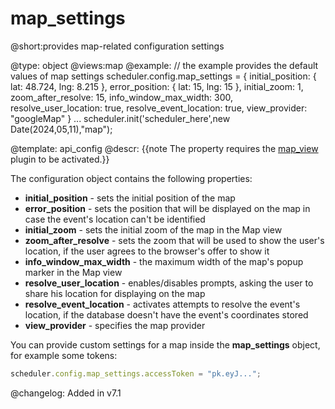 map_settings
=============


@short:provides map-related configuration settings
	

@type: object
@views:map
@example:
// the example provides the default values of map settings
scheduler.config.map_settings = {
	initial_position: {
	   lat: 48.724,
	   lng: 8.215
	},
	error_position: {
	   lat: 15,
	   lng: 15
	},
	initial_zoom: 1,
	zoom_after_resolve: 15,
	info_window_max_width: 300,
	resolve_user_location: true,
	resolve_event_location: true,
	view_provider: "googleMap"
}
...
scheduler.init('scheduler_here',new Date(2024,05,11),"map");

@template:	api_config
@descr:
{{note The property requires the [map_view](extensions_list.html#mapview) plugin to be activated.}}

The configuration object contains the following properties:

- **initial_position** - sets the initial position of the map
- **error_position** - sets the position that will be displayed on the map in case the event's location can't be identified
- **initial_zoom** - sets the initial zoom of the map in the Map view
- **zoom_after_resolve** - sets the zoom that will be used to show the user's location, if the user agrees to the browser's offer to show it
- **info_window_max_width** - the maximum width of the map's popup marker in the Map view
- **resolve_user_location** - enables/disables prompts, asking the user to share his location for displaying on the map
- **resolve_event_location** - activates attempts to resolve the event's location, if the database doesn't have the event's coordinates stored
- **view_provider** - specifies the map provider

You can provide custom settings for a map inside the **map_settings** object, for example some tokens:

~~~js
scheduler.config.map_settings.accessToken = "pk.eyJ...";
~~~

@changelog:
Added in v7.1